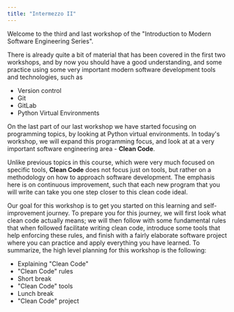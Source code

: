 ```yaml
---
title: "Intermezzo II"
---
```


Welcome to the third and last workshop of the "Introduction to Modern Software Engineering Series".

There is already quite a bit of material that has been covered in the first two workshops, and by
now you should have a good understanding, and some practice using some very important modern software
development tools and technologies, such as

- Version control
- Git
- GitLab
- Python Virtual Environments

On the last part of our last workshop we have started focusing on programming topics, by looking at
Python virtual environments. In today's workshop, we will expand this programming focus, and look at
at a very important software engineering area - **Clean Code**.

Unlike previous topics in this course, which were very much focused on specific tools, **Clean Code**
does not focus just on tools, but rather on a methodology on how to approach software development.
The emphasis here is on continuous improvement, such that each new program that you will write can take
you one step closer to this clean code ideal.

Our goal for this workshop is to get you started on this learning and self-improvement
journey. To prepare you for this journey, we will first look what clean code actually means; we will
then follow with some fundamental rules that when followed facilitate writing clean code,
introduce some tools that help enforcing these rules, and finish with a fairly elaborate
software project where you can practice and apply everything you have learned.
To summarize, the high level planning for this workshop is the following:

- Explaining "Clean Code"
- "Clean Code" rules
- Short break
- "Clean Code" tools
- Lunch break
- "Clean Code" project



